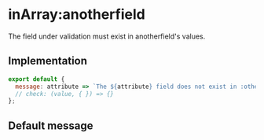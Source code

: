 # inArray:anotherfield

The field under validation must exist in anotherfield's values.


## Implementation

```js
export default {
  message: attribute => `The ${attribute} field does not exist in :other.`
  // check: (value, { }) => {}
};

```

## Default message

```

```
